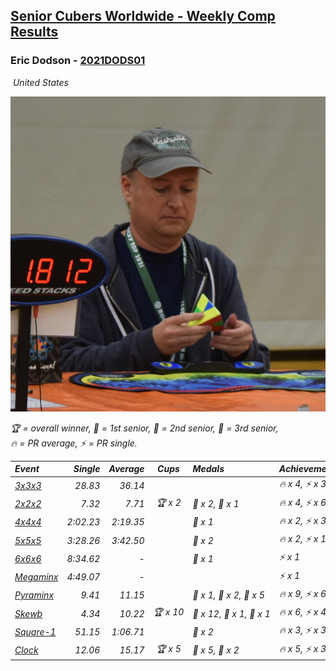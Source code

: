 <style>table {white-space: nowrap;}</style>
<link rel="stylesheet" type="text/css" href="/scw-comp/css/flags.css" />

## [Senior Cubers Worldwide - Weekly Comp Results](/scw-comp/results/)
### Eric Dodson - [2021DODS01](https://www.worldcubeassociation.org/persons/2021DODS01)

<i class="flag flag-US" />&nbsp;United States

![Eric Dodson](1639144815.png)

<span style="white-space: nowrap;">🏆 = overall winner</span>, <span style="white-space: nowrap;">🥇 = 1st senior</span>, <span style="white-space: nowrap;">🥈 = 2nd senior</span>, <span style="white-space: nowrap;">🥉 = 3rd senior</span>, <span style="white-space: nowrap;">🔥 = PR average</span>, <span style="white-space: nowrap;">⚡ = PR single</span>.

| Event | Single | Average | Cups | Medals | Achievements|
| :-- | --: | --: | :--: | :-- | :-- |
| [3x3x3](333.md) | 28.83 | 36.14 |  |  | 🔥 x 4, ⚡ x 3 |
| [2x2x2](222.md) | 7.32 | 7.71 | 🏆 x 2 | 🥇 x 2, 🥉 x 1 | 🔥 x 4, ⚡ x 6 |
| [4x4x4](444.md) | 2:02.23 | 2:19.35 |  | 🥉 x 1 | 🔥 x 2, ⚡ x 3 |
| [5x5x5](555.md) | 3:28.26 | 3:42.50 |  | 🥉 x 2 | 🔥 x 2, ⚡ x 1 |
| [6x6x6](666.md) | 8:34.62 | - |  | 🥈 x 1 | ⚡ x 1 |
| [Megaminx](minx.md) | 4:49.07 | - |  |  | ⚡ x 1 |
| [Pyraminx](pyram.md) | 9.41 | 11.15 |  | 🥇 x 1, 🥈 x 2, 🥉 x 5 | 🔥 x 9, ⚡ x 6 |
| [Skewb](skewb.md) | 4.34 | 10.22 | 🏆 x 10 | 🥇 x 12, 🥈 x 1, 🥉 x 1 | 🔥 x 6, ⚡ x 4 |
| [Square-1](sq1.md) | 51.15 | 1:06.71 |  | 🥉 x 2 | 🔥 x 3, ⚡ x 3 |
| [Clock](clock.md) | 12.06 | 15.17 | 🏆 x 5 | 🥇 x 5, 🥈 x 2 | 🔥 x 5, ⚡ x 3 |

<!-- Global site tag (gtag.js) - Google Analytics -->
<script async src="https://www.googletagmanager.com/gtag/js?id=UA-86348435-3"></script>
<script>window.dataLayer = window.dataLayer || []; function gtag() {dataLayer.push(arguments);} gtag('js', new Date()); gtag('config', 'UA-86348435-3');</script>
